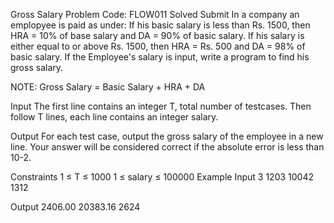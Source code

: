 Gross Salary Problem Code: FLOW011 Solved Submit
In a company an emplopyee is paid as under: If his basic salary is less than Rs. 1500, then HRA = 10% of base salary and DA = 90% of basic salary. 
If his salary is either equal to or above Rs. 1500, then HRA = Rs. 500 and DA = 98% of basic salary. If the Employee's salary is input, write a program to find his gross salary. 

NOTE: Gross Salary = Basic Salary + HRA + DA

Input
The first line contains an integer T, total number of testcases. Then follow T lines, each line contains an integer salary.

Output
For each test case, output the gross salary of the employee in a new line. Your answer will be considered correct if the absolute error is less than 10-2.

Constraints
1 ≤ T ≤ 1000
1 ≤ salary ≤ 100000
Example
Input
3
1203
10042
1312

Output
2406.00
20383.16
2624
